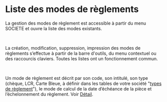 # Liste des modes de règlements



La gestion des modes de règlement est accessible à partir du menu SOCIETE 
 et ouvre la liste des modes existants.


 


La création, modification, suppression, impression des modes de règlements 
 s’effectue à partir de la barre d'outils, du menu contextuel ou des raccourcis 
 claviers. Toutes les listes ont un fonctionnement commun.


 


Un mode de règlement est décrit par son code, son intitulé, son type 
 (chèque, LCR, Carte Bleue, à définir dans les tables de votre société 
 "[types 
 de règlement](../../TablesReferences/2/TablesReferenceEncaissementsDecaissements.md)"), le mode de calcul de la date d’échéance de la 
 pièce et l’échelonnement du règlement. Voir [Détail](../3/ModeReglement.md).


